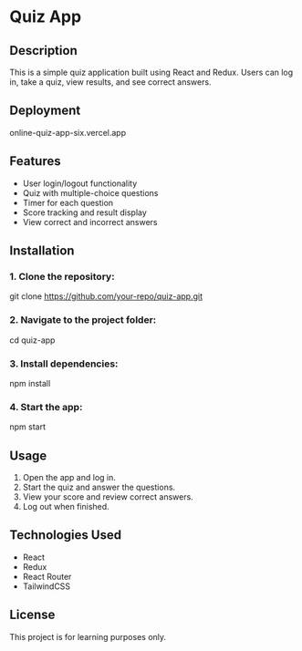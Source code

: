 # Quiz App

## Description
This is a simple quiz application built using React and Redux. Users can log in, take a quiz, view results, and see correct answers.

## Deployment
online-quiz-app-six.vercel.app

## Features
- User login/logout functionality
- Quiz with multiple-choice questions
- Timer for each question
- Score tracking and result display
- View correct and incorrect answers

## Installation
### 1. Clone the repository:
git clone https://github.com/your-repo/quiz-app.git

### 2. Navigate to the project folder:
cd quiz-app

### 3. Install dependencies:
npm install

### 4. Start the app:
npm start


## Usage
1. Open the app and log in.
2. Start the quiz and answer the questions.
3. View your score and review correct answers.
4. Log out when finished.

## Technologies Used
- React
- Redux
- React Router
- TailwindCSS 

## License
This project is for learning purposes only.
